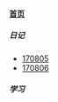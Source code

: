 
#### [首页](?file=首页 "返回首页")

##### 日记
   - [170805](?file=01-日记/001-170805 "170805")
   - [170806](?file=01-日记/002-170806 "170806")

##### 学习
